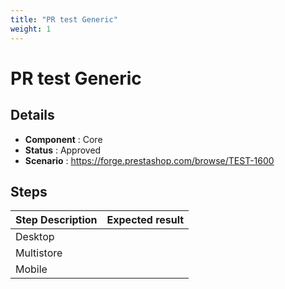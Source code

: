 ```yaml
---
title: "PR test Generic"
weight: 1
---
```


# PR test Generic
## Details
* **Component** : Core
* **Status** : Approved
* **Scenario** : https://forge.prestashop.com/browse/TEST-1600

## Steps
| Step Description | Expected result |
| ----- | ----- |
| Desktop |  |
| Multistore |  |
| Mobile |  |